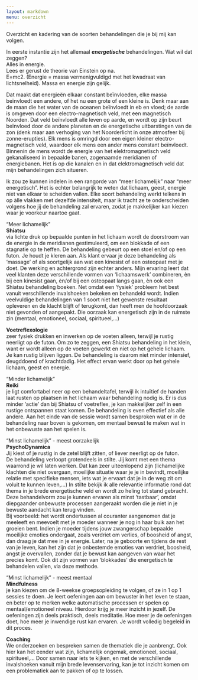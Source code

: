```yaml
---
layout: markdown
menu: overzicht
---
```


Overzicht en kadering van de soorten behandelingen die je bij mij kan volgen.   

In eerste instantie zijn het allemaal ***energetische*** behandelingen. Wat wil dat zeggen?   
Alles in energie.    
Lees er gerust de theorie van Einstein op na.    
E=mc2. (Energie = massa vermenigvuldigd met het kwadraat van lichtsnelheid). Massa en energie zijn gelijk.    

Dat maakt dat energieën elkaar constant beïnvloeden, elke massa beïnvloedt een andere, of het nu een grote of een kleine is. Denk maar aan de maan die het water van de oceanen beïnvloedt in eb en vloed; de aarde is omgeven door een electro-magnetisch veld, met een magnetisch Noorden. Dat veld beïnvloedt alle leven op aarde, en wordt op zijn beurt beïnvloed door de andere planeten en de energetische uitbarstingen van de zon (denk maar aan verhoging van het Noorderlicht in onze atmosfeer bij zonne-erupties). Elk mens is omringd door een eigen kleiner electro-magnetisch veld, waardoor elk mens een ander mens constant beïnvloedt. Binnenin de mens wordt de energie van het elektromagnetisch veld gekanaliseerd in bepaalde banen, zogenaamde meridianen of energiebanen. 
Het is op die kanalen en in dat elektromagnetisch veld dat mijn behandelingen zich situeren.   

Ik zou ze kunnen indelen in een rangorde van “meer lichamelijk” naar “meer energetisch”. Het is echter belangrijk te weten dat lichaam, geest, energie niet van elkaar te scheiden vallen. Elke soort behandeling werkt telkens in op àlle vlakken met dezelfde intensiteit, maar ik tracht ze te onderscheiden volgens hoe jij de behandeling zal ervaren, zodat je makkelijker kan kiezen waar je voorkeur naartoe gaat. 

“Meer lichamelijk”   
**Shiatsu**    
via lichte druk op bepaalde punten in het lichaam wordt de doorstroom van de energie in de meridianen gestimuleerd, om een blokkade of een stagnatie op te heffen. De behandeling gebeurt op een stoel en/of op een futon. Je houdt je kleren aan. Als klant ervaar je deze behandeling als ‘massage’ of als soortgelijk aan wat een kinesist of een osteopaat met je doet. De werking en achtergrond zijn echter anders. Mijn ervaring leert dat veel klanten deze verschillende vormen van ‘lichaamswerk’ combineren, èn bij een kinesist gaan, èn/of bij een osteopaat langs gaan, èn ook een Shiatsu behandeling boeken. Net omdat een ‘fysiek’ probleem het best vanuit verschillende invalshoeken bekeken en behandeld wordt. Indien veelvuldige behandelingen van 1 soort niet het gewenste resultaat opleveren en de klacht blijft of terugkomt, dan heeft men de hoofdoorzaak niet gevonden of aangepakt. Die oorzaak kan energetisch zijn in de ruimste zin (mentaal, emotioneel, sociaal, spiritueel,…)      

**Voetreflexologie**    
zeer fysiek drukken en inwerken op de voeten alleen, terwijl je rustig neerligt op de futon. Om zo te zeggen, een Shiatsu behandeling in het klein, want er wordt alleen op de voeten gewerkt en niet op het gehele lichaam. Je kan rustig blijven liggen. De behandeling is daarom niet minder intensief, deugddoend of krachtdadig. Het effect ervan werkt door op het gehele lichaam, geest en energie.   

“Minder lichamelijk”   
**Reiki**   
je ligt comfortabel neer op een behandeltafel, 
terwijl ik intuïtief de handen laat rusten op plaatsen in het lichaam waar behandeling nodig is. 
Er is dus minder ‘actie’ dan bij Shiatsu of voetreflex, je kan makkelijker zelf in een rustige ontspannen staat komen. 
De behandeling is even effectief als alle andere. 
Aan het einde van de sessie wordt samen besproken wat er in de behandeling naar boven is gekomen, 
om mentaal bewust te maken wat in het onbewuste aan het spelen is.   

“Minst lichamelijk” - meest oorzakelijk   
**PsychoDynamica**    
Jij kiest of je rustig in de zetel blijft zitten, of liever neerligt op de futon.    
De behandeling verloopt grotendeels in stilte. Jij komt met een thema waarrond je wil laten werken. Dat kan zeer uiteenlopend zijn (lichamelijke klachten die niet overgaan, moeilijke situatie waar je je in bevindt, moeilijke relatie met specifieke mensen, iets wat je ervaart dat je in de weg zit om voluit te kunnen leven,…)
In stilte bekijk ik alle relevantie informatie rond dat thema in je brede energetische veld en wordt zo heling tot stand gebracht. 
Deze behandelvorm zou je kunnen ervaren als minst ‘tastbaar’, omdat diepgaander onbewuste processen aangeraakt worden die je niet in je bewuste aandacht kan terug vinden.    
Bij voorbeeld: het wordt ondertussen al couranter aangenomen dat je meeleeft en meevoelt met je moeder wanneer je nog in haar buik aan het groeien bent. Indien je moeder tijdens jouw zwangerschap bepaalde moeilijke emoties ondergaat, zoals verdriet om verlies, of boosheid of angst, dan draag je dat mee in je energie. Later, na je geboorte en tijdens de rest van je leven, kan het zijn dat je onbestemde emoties van verdriet, boosheid, angst je overvallen, zonder dat je bewust kan aangeven van waar het precies komt. Ook dit zijn vormen van ‘blokkades’ die energetisch te behandelen vallen, via deze methode.    


“Minst lichamelijk” - meest mentaal   
**Mindfulness**   
je kan kiezen om de 8-weekse groepsopleiding te volgen, of ze in 1 op 1 sessies te doen. 
Je leert oefeningen aan om bewuster in het leven te staan, en beter op te merken welke automatische processen er spelen op mentaal/emotioneel niveau. Hierdoor krijg je meer inzicht in jezelf. De oefeningen zijn deels praktisch, deels meditatie. Hoe meer je de oefeningen doet, hoe meer je inwendige rust kan ervaren. Je wordt volledig begeleid in dit proces. 

**Coaching**   
We onderzoeken en bespreken samen de thematiek die je aanbrengt. Ook hier kan het eender wat zijn, lichamelijk ongemak, emotioneel, sociaal, spiritueel,… Door samen naar iets te kijken, en met de verschillende invalshoeken vanuit mijn brede levenservaring, kan je tot inzicht komen om een problematiek aan te pakken of op te lossen. 
